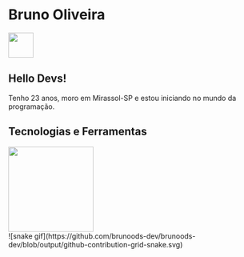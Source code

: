 # Bruno Oliveira
<div><a href="https://www.linkedin.com/in/brunoods-dev/" target="_blank"><img style='width: 50px;' src="https://cdn.jsdelivr.net/gh/devicons/devicon/icons/linkedin/linkedin-original.svg"></a></div>



## Hello Devs!

Tenho 23 anos, moro em Mirassol-SP e estou iniciando no mundo da programação.

## Tecnologias e Ferramentas

<div><img style='width: 170px;' src="https://skills.thijs.gg/icons?i=js,html,css" /></div>

<div> 
<a></a>
<a></a>
<a></a>
</div>
![snake gif](https://github.com/brunoods-dev/brunoods-dev/blob/output/github-contribution-grid-snake.svg)
